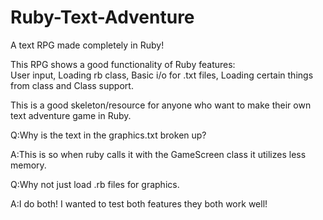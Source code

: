 # Ruby-Text-Adventure
A text RPG made completely in Ruby!

This RPG shows a good functionality of Ruby features:<br />
User input, Loading rb class, Basic i/o for .txt files, Loading certain things from class and Class support.<br />

This is a good skeleton/resource for anyone who want to make their own text adventure game in Ruby.<br />

Q:Why is the text in the graphics.txt broken up?<br />

A:This is so when ruby calls it with the GameScreen class it utilizes less memory. <br />

Q:Why not just load .rb files for graphics.<br />

A:I do both! I wanted to test both features they both work well!
